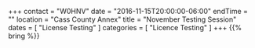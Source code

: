 +++
contact = "W0HNV"
date = "2016-11-15T20:00:00-06:00"
endTime = ""
location = "Cass County Annex"
title = "November Testing Session"
dates = [ "License Testing" ]
categories = [ "Licence Testing" ]
+++
{{% bring %}}

